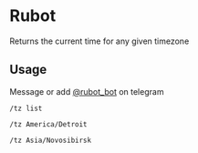 Rubot
=====

Returns the current time for any given timezone

Usage
-----

Message or add [@rubot_bot](http://telegram.org) on telegram

```
/tz list
```

```
/tz America/Detroit
```

```
/tz Asia/Novosibirsk
```
